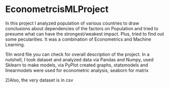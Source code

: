 # EconometrcisMLProject
In this project I analyzed population of various countries to draw conclusions about dependencies of the factors on Population 
and tried to presume what can have the strongest/weakest impact. Plus, tried to find out some pecularities.
It was a combination of Econometrics and Machine Learning.

1)In word file you can check for overall description of the project. 
In a nutshell, I took dataset and analyzed data via Pandas and Numpy, used Sklearn to make models, 
via PyPlot created graphs, statsmodels and linearmodels were used for econometric analysis, seaborn for matrix

2)Also, the very dataset is in csv
